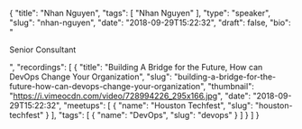 {
  "title": "Nhan Nguyen",
  "tags": [
    "Nhan Nguyen"
  ],
  "type": "speaker",
  "slug": "nhan-nguyen",
  "date": "2018-09-29T15:22:32",
  "draft": false,
  "bio": "<p>Senior Consultant</p>",
  "recordings": [
    {
      "title": "Building A Bridge for the Future, How can DevOps Change Your Organization",
      "slug": "building-a-bridge-for-the-future-how-can-devops-change-your-organization",
      "thumbnail": "https://i.vimeocdn.com/video/728994226_295x166.jpg",
      "date": "2018-09-29T15:22:32",
      "meetups": [
        {
          "name": "Houston Techfest",
          "slug": "houston-techfest"
        }
      ],
      "tags": [
        {
          "name": "DevOps",
          "slug": "devops"
        }
      ]
    }
  ]
}